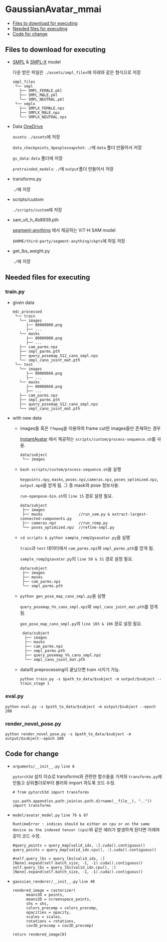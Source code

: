 # GaussianAvatar_mmai
- [Files to download for executing](#files-to-download-for-executing)
- [Needed files for executing](#needed-files-for-executing)
- [Code for change](#code-for-change)

## Files to download for executing
- [SMPL](https://smpl.is.tue.mpg.de/) & [SMPL-X](https://smpl-x.is.tue.mpg.de/) model

  다운 받은 파일은 `./assets/smpl_files`에 아래와 같은 형식으로 저장 
  ```
  smpl_files
   └── smpl
     ├── SMPL_FEMALE.pkl
     ├── SMPL_MALE.pkl
     └── SMPL_NEUTRAL.pkl
   └── smplx
     ├── SMPLX_FEMALE.npz
     ├── SMPLX_MALE.npz
     └── SMPLX_NEUTRAL.npz
  ```

- Data
  [OneDrive](https://hiteducn0-my.sharepoint.com/:f:/g/personal/lx_hu_hit_edu_cn/EsGcL5JGKhVGnaAtJ-rb1sQBR4MwkdJ9EWqJBIdd2mpi2w?e=KnloBM)

  `assets`: `./assets`에 저장

  `data_checkpoints_4peoplesnapshot`: `./`에 `data` 폴더 만들어서 저장

  `gs_data`: `data` 폴더에 저장

  `pretrainded_models`: `./`에 `output`폴더 만들어서 저장
  

- transforms.py

  `./`에 저장
  
- scripts/custom

  `./scripts/custom`에 저장
  
- sam_vit_h_4b8939.pth

  [segment-anything](https://github.com/facebookresearch/segment-anything/tree/main) 에서 제공하는 ViT-H SAM model

  `$HOME/third-party/segment-anything/ckpts`에 파일 저장
  
- get_lbs_weight.py

  `./`에 저장


## Needed files for executing
### train.py
- given data
  ```
  m4c_processed
   └── train
     └── images
        ├── 00000000.png
        ├── ...
     └── masks
        ├── 00000000.png
        ├── ...
     ├── cam_parms.npz
     ├── smpl_parms.pth
     ├── query_posemap_512_cano_smpl.npz
     └── smpl_cano_joint_mat.pth
   └── test
     └── images
        ├── 00000660.png
        ├── ...
     └── masks
        ├── 00000660.png
        ├── ...
     ├── cam_parms.npz
     ├── smpl_parms.pth
     ├── query_posemap_512_cano_smpl.npz
     └── smpl_cano_joint_mat.pth
  ```
- with new data

  - images들 혹은 `ffmpeg`을 이용하여 frame cut한 images들만 존재하는 경우
  
     [InstantAvatar](https://github.com/tijiang13/InstantAvatar) 에서 제공하는 `scripts/custom/process-sequence.sh`를 사용.
      ```
      data/subject
       └── images
      ```

  - `bash scripts/custom/process-sequence.sh`을 실행
  
    `keypoints.npy`, `masks`, `poses.npz`,`cameras.npz`, `poses_optimized.npz`, `output.mp4`를 얻게 됨. 그 중 mask와 pose 정보사용.
    
    `run-openpose-bin.sh`의 `line 15` 경로 설정 필요.
    ```
    data/subject
     ├── images
     ├── masks                //run_sam.py & extract-largest-connected-components.py
     ├── cameras.npz          //run_romp.py
     └── poses_optimized.npz  //refine-smpl.py
    ```
  
  - `cd scripts & python sample_romp2gsavatar.py`을 실행
  
    `train`과 `test` 데이터에서 `cam_parms.npz`와 `smpl_parms.pth`를 얻게 됨.
  
    `sample_romp2gsavatar.py`의 `line 50 & 51` 경로 설정 필요.
      ```
      data/subject
       ├── images
       ├── masks
       ├── cam_parms.npz
       └── smpl_parms.pth
      ```

  - `python gen_pose_map_cano_smpl.py`을 실행

    `query_posemap_%%_cano_smpl.npz`와 `smpl_cano_joint_mat.pth`를 얻게 됨.
  
    `gen_pose_map_cano_smpl.py`의 `line 103 & 106` 경로 설정 필요.
     ```
      data/subject
       ├── images
       ├── masks
       ├── cam_parms.npz
       ├── smpl_parms.pth
       ├── query_posemap_%%_cano_smpl.npz
       └── smpl_cano_joint_mat.pth
      ```

   - data의 preprocessing이 끝났으면 train 시키기 가능.
      ```
      python train.py -s $path_to_data/$subject -m output/$subject --train_stage 1 
      ```
  
### eval.py
  ```
  python eval.py -s $path_to_data/$subject -m output/$subject --epoch 200
  ```
  
### render_novel_pose.py
  ```
  python render_novel_pose.py -s $path_to_data/$subject -m output/$subject--epoch 200
  ```

  

## Code for change
- `arguments/__init__.py` `line 8`
  
  `pytorch3d` 설치 이슈로 transforms와 관련한 함수들을 가져와 `transforms.py`에 만들고 상위폴더로부터 불러와 import 하도록 코드 수정.
  ```
  # from pytorch3d import transforms   

  sys.path.append(os.path.join(os.path.dirname(__file__), ".."))    
  import transforms
  ```

- `model/avatar_model.py` `line 76 & 87`
  
  `RuntimeError : indices should be either on cpu or on the same device as the indexed tensor (cpu)`와 같은 에러가 발생하게 된다면 아래와 같이 코드 수정.
  ```
  #query_points = query_map[valid_idx, :].cuda().contiguous()
  query_points = query_map[valid_idx.cpu(), :].cuda().contiguous()    
  
  #self.query_lbs = query_lbs[valid_idx, :][None].expand(self.batch_size, -1, -1).cuda().contiguous()
  self.query_lbs = query_lbs[valid_idx.cpu(), :][None].expand(self.batch_size, -1, -1).cuda().contiguous()   
  ```

- `gaussian_renderer/__init__.py` `line 40`
  ```
  rendered_image = rasterizer(        
        means3D = points,
        means2D = screenspace_points,
        shs = shs,
        colors_precomp = colors_precomp,
        opacities = opacity,
        scales = scales,
        rotations = rotations,
        cov3D_precomp = cov3D_precomp)
    
  return rendered_image[0]   
  ```



